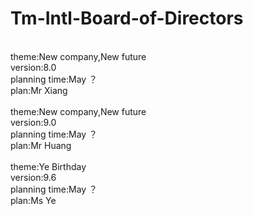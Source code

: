 # Tm-Intl-Board-of-Directors

<br>
theme:New company,New future<br>
version:8.0<br>
planning time:May ？<br>
plan:Mr Xiang<br>

<br>
theme:New company,New future<br>
version:9.0<br>
planning time:May ？<br>
plan:Mr Huang<br>


<br>
theme:Ye Birthday<br>
version:9.6<br>
planning time:May ？<br>
plan:Ms Ye<br>
